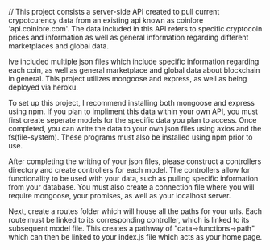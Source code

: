// This project consists a server-side API created to pull current crypotcurency data from an existing api known as coinlore 'api.coinlore.com'. The data included in this API refers to specific cryptocoin prices and information as well as general information regarding different marketplaces and global data. 

Ive included multiple json files which include specific information regarding each coin, as well as general marketplace and global data about blockchain in general. This project utilizes mongoose and express, as well as being deployed via heroku.

To set up this project, I recommend installing both mongoose and express using npm. If you plan to impliment this data within your own API, you must first create seperate models for the specific data you plan to access. Once completed, you can write the data to your own json files using axios and the fs(file-system). These programs must also be installed using npm prior to use.

After completing the writing of your json files, please construct a controllers directory and create controllers for each model. The controllers allow for functionality to be used with your data, such as pulling specific information from your database. You must also create a connection file where you will require mongoose, your promises, as well as your localhost server.

Next, create a routes folder which will house all the paths for your urls. Each route must be linked to its corresponding controller, which is linked to its subsequent model file. This creates a pathway of "data->functions->path" which can then be linked to your index.js file which acts as your home page. 
